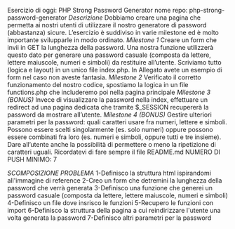 Esercizio di oggi: PHP Strong Password Generator
nome repo: php-strong-password-generator
_Descrizione_
Dobbiamo creare una pagina che permetta ai nostri utenti di utilizzare il nostro generatore di password (abbastanza) sicure.
L’esercizio è suddiviso in varie milestone ed è molto importante svilupparle in modo ordinato.
_Milestone 1_
Creare un form che invii in GET la lunghezza della password. Una nostra funzione utilizzerà questo dato per generare una password casuale (composta da lettere, lettere maiuscole, numeri e simboli) da restituire all’utente.
Scriviamo tutto (logica e layout) in un unico file index.php.
In Allegato avete un esempio di form nel caso non aveste fantasia.
_Milestone 2_
Verificato il corretto funzionamento del nostro codice, spostiamo la logica in un file functions.php che includeremo poi nella pagina principale
_Milestone 3 (BONUS)_
Invece di visualizzare la password nella index, effettuare un redirect ad una pagina dedicata che tramite $\_SESSION recupererà la password da mostrare all’utente.
_Milestone 4 (BONUS)_
Gestire ulteriori parametri per la password: quali caratteri usare fra numeri, lettere e simboli. Possono essere scelti singolarmente (es. solo numeri) oppure possono essere combinati fra loro (es. numeri e simboli, oppure tutti e tre insieme).
Dare all’utente anche la possibilità di permettere o meno la ripetizione di caratteri uguali.
Ricordatevi di fare sempre il file README.md
NUMERO DI PUSH MINIMO: 7

_SCOMPOSIZIONE PROBLEMA_
1-Definisco la struttura html ispirandomi all'immagine di reference
2-Creo un form che detremini la lunghezza della password che verrà generata
3-Definisco una funzione che generei un password casuale (composta da lettere, lettere maiuscole, numeri e simboli)
4-Definisco un file dove insrisco le funzioni
5-Recupero le funzioni con import
6-Definisco la struttura della pagina a cui reindirizzare l'utente una volta generata la password
7-Definisco altri parametri per la password
